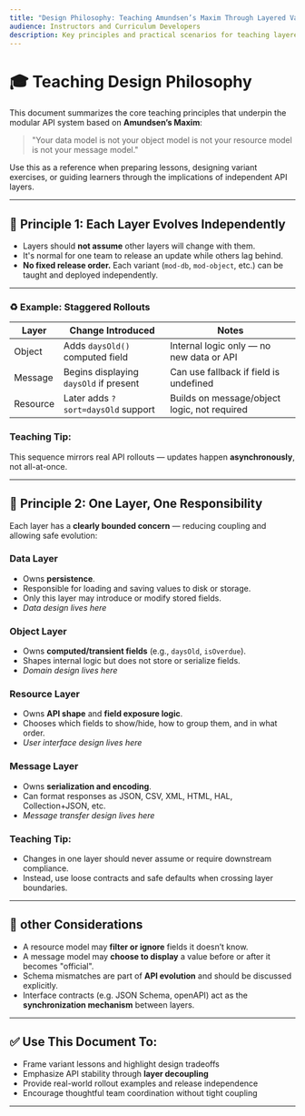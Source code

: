 ```yaml
---
title: "Design Philosophy: Teaching Amundsen’s Maxim Through Layered Variants"
audience: Instructors and Curriculum Developers
description: Key principles and practical scenarios for teaching layered API evolution using Amundsen’s Maxim.
---
```


# 🎓 Teaching Design Philosophy

This document summarizes the core teaching principles that underpin the modular API system based on **Amundsen’s Maxim**:

> "Your data model is not your object model is not your resource model is not your message model."

Use this as a reference when preparing lessons, designing variant exercises, or guiding learners through the implications of independent API layers.

---

## 🧹 Principle 1: Each Layer Evolves Independently

- Layers should **not assume** other layers will change with them.
- It's normal for one team to release an update while others lag behind.
- **No fixed release order.** Each variant (`mod-db`, `mod-object`, etc.) can be taught and deployed independently.

---

### ♻️ Example: Staggered Rollouts

| Layer     | Change Introduced                     | Notes                                         |
|-----------|----------------------------------------|-----------------------------------------------|
| Object    | Adds `daysOld()` computed field       | Internal logic only — no new data or API      |
| Message   | Begins displaying `daysOld` if present| Can use fallback if field is undefined        |
| Resource  | Later adds `?sort=daysOld` support    | Builds on message/object logic, not required  |

### Teaching Tip:
This sequence mirrors real API rollouts — updates happen **asynchronously**, not all-at-once.

---

## 🧱 Principle 2: One Layer, One Responsibility

Each layer has a **clearly bounded concern** — reducing coupling and allowing safe evolution:

### **Data Layer**
  - Owns **persistence**.
  - Responsible for loading and saving values to disk or storage.
  - Only this layer may introduce or modify stored fields.
  - _Data design lives here_

### **Object Layer**
  - Owns **computed/transient fields** (e.g., `daysOld`, `isOverdue`).
  - Shapes internal logic but does not store or serialize fields.
  - _Domain design lives here_

### **Resource Layer**
  - Owns **API shape** and **field exposure logic**.
  - Chooses which fields to show/hide, how to group them, and in what order.
  - _User interface design lives here_

### **Message Layer**
  - Owns **serialization and encoding**.
  - Can format responses as JSON, CSV, XML, HTML, HAL, Collection+JSON, etc.
  - _Message transfer design lives here_

### Teaching Tip:
- Changes in one layer should never assume or require downstream compliance.
- Instead, use loose contracts and safe defaults when crossing layer boundaries.

---

## 🧠 other Considerations

- A resource model may **filter or ignore** fields it doesn’t know.
- A message model may **choose to display** a value before or after it becomes "official".
- Schema mismatches are part of **API evolution** and should be discussed explicitly.
- Interface contracts (e.g. JSON Schema, openAPI) act as the **synchronization mechanism** between layers.

---

## ✅ Use This Document To:
- Frame variant lessons and highlight design tradeoffs
- Emphasize API stability through **layer decoupling**
- Provide real-world rollout examples and release independence
- Encourage thoughtful team coordination without tight coupling

---
